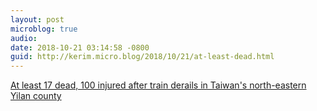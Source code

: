 ```yaml
---
layout: post
microblog: true
audio: 
date: 2018-10-21 03:14:58 -0800
guid: http://kerim.micro.blog/2018/10/21/at-least-dead.html
---
```

[At least 17 dead, 100 injured after train derails in Taiwan's north-eastern Yilan county](https://www.straitstimes.com/asia/east-asia/at-least-3-dead-over-20-injured-after-train-derails-in-taiwans-north-eastern-yilan)
